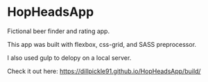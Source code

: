 # HopHeadsApp
Fictional beer finder and rating app.

This app was built with flexbox, css-grid, and SASS preprocessor.

I also used gulp to delopy on a local server. 

Check it out here: https://dillpickle91.github.io/HopHeadsApp/build/
